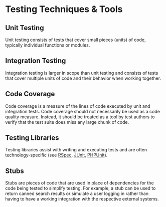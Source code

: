 ﻿# Testing Techniques &amp; Tools

## Unit Testing

Unit testing consists of tests that cover small pieces (units) of code, typically individual functions or modules.

## Integration Testing

Integration testing is larger in scope than unit testing and consists of tests that cover multiple units of code and their behavior when working together.

## Code Coverage

Code coverage is a measure of the lines of code executed by unit and integration tests. Code coverage should not necessarily be used as a code quality measure. Instead, it should be treated as a tool by test authors to verify that the test suite does miss any large chunk of code.

## Testing Libraries

Testing libraries assist with writing and executing tests and are often technology-specific (see [RSpec](http://rspec.info/), [JUnit](http://junit.org/), [PHPUnit](https://phpunit.de/)).

## Stubs

Stubs are pieces of code that are used in place of dependencies for the code being tested to simplify testing. For example, a stub can be used to return canned search results or simulate a user logging in rather than having to have a working integration with the respective external systems.

